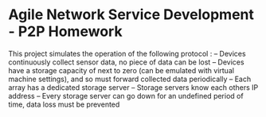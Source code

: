 # Agile Network Service Development - P2P Homework

This project simulates the operation of the following protocol :
  – Devices continuously collect sensor data, no piece of
data can be lost
  – Devices have a storage capacity of next to zero (can be
emulated with virtual machine settings), and so must
forward collected data periodically
  – Each array has a dedicated storage server 
  – Storage servers know each others IP address
  – Every storage server can go down for an undefined
period of time, data loss must be prevented
